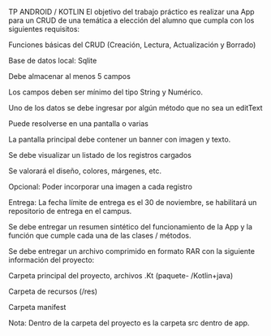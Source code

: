 TP ANDROID / KOTLIN
El objetivo del trabajo práctico es realizar una App para un CRUD de una temática a elección del alumno que cumpla con los siguientes requisitos:

  Funciones básicas del CRUD (Creación, Lectura, Actualización y Borrado)
  
  Base de datos local: Sqlite
  
  Debe almacenar al menos 5 campos
  
  Los campos deben ser mínimo del tipo String y Numérico.
  
  Uno de los datos se debe ingresar por algún método que no sea un editText
  
  Puede resolverse en una pantalla o varias
  
  La pantalla principal debe contener un banner con imagen y texto.
  
  Se debe visualizar un listado de los registros cargados
  
  Se valorará el diseño, colores, márgenes, etc.
  
  Opcional: Poder incorporar una imagen a cada registro

Entrega:
La fecha límite de entrega es el 30 de noviembre, se habilitará un repositorio de entrega en el campus.

Se debe entregar un resumen sintético del funcionamiento de la App y la función que cumple cada una de las clases / métodos.

Se debe entregar un archivo comprimido en formato RAR con la siguiente información del proyecto:

Carpeta principal del proyecto, archivos .Kt (paquete- /Kotlin+java)

Carpeta de recursos (/res)

Carpeta manifest

Nota: Dentro de la carpeta del proyecto es la carpeta src dentro de app.
